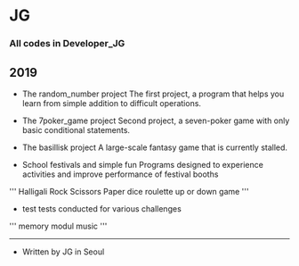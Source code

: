 # JG
### All codes in Developer_JG

## 2019

- The random_number project
The first project, a program that helps you learn from simple addition to difficult operations.

- The 7poker_game project
Second project, a seven-poker game with only basic conditional statements.

- The basillisk project
A large-scale fantasy game that is currently stalled.


- School festivals and simple fun
Programs designed to experience activities and
improve performance of festival booths

'''
Halligali
Rock Scissors Paper
dice
roulette
up or down game
'''


- test
tests conducted for various challenges

'''
memory
modul
music
'''

---
 * Written by JG in Seoul
